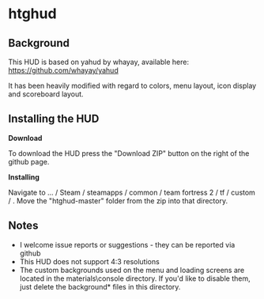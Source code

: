 htghud
======

## Background

This HUD is based on yahud by whayay, available here: https://github.com/whayay/yahud

It has been heavily modified with regard to colors, menu layout, icon display and scoreboard layout.

## Installing the HUD

**Download**

To download the HUD press the "Download ZIP" button on the right of the github page.

**Installing**

Navigate to ... / Steam / steamapps / common / team fortress 2 / tf / custom / .
Move the "htghud-master" folder from the zip into that directory.

## Notes

* I welcome issue reports or suggestions - they can be reported via github
* This HUD does not support 4:3 resolutions
* The custom backgrounds used on the menu and loading screens are located in the materials\console directory. If you'd like to disable them, just delete the background* files in this directory.
